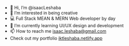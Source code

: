 - 👋 Hi, I’m @isaacLeshaba
- 👀 I’m interested in being creative
- 💻 Full Stack MEAN & MERN Web developer by day
- 🌱 I’m currently learning UI/UX design and development
- 📫 How to reach me isaac.leshaba@gmail.com
- Check out my portfolio [iktleshaba.netlify.app](https://iktleshaba.netlify.app)

<!---
isaacLeshaba/isaacLeshaba is a ✨ special ✨ repository because its `README.md` (this file) appears on your GitHub profile.
You can click the Preview link to take a look at your changes.
--->
